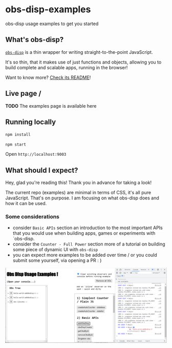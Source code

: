 # obs-disp-examples
obs-disp usage examples to get you started

## What's obs-disp?

[`obs-disp`](https://github.com/AweSkyBear/obs-disp) is a thin wrapper for writing straight-to-the-point JavaScript.

It's so thin, that it makes use of just functions and objects, allowing you to build complete and scalable apps, running in the browser!

Want to know more? [Check its README](https://github.com/AweSkyBear/obs-disp)!

## Live page /

**TODO** The examples page is available here

## Running locally

`npm install`

`npm start`

Open `http://localhost:9003`

## What should I expect?

Hey, glad you're reading this! Thank you in advance for taking a look!

The current repo (examples) are minimal in terms of CSS, it's all pure JavaScript. That's on purpose.
I am focusing on what obs-disp does and how it can be used.

### Some considerations

- consider `Basic APIs` section an introduction to the most important APIs that you would use when building apps, games or experiments with `obs-disp.
- consider the `Counter - Full Power` section more of a tutorial on building some piece of dynamic UI with `obs-disp`
- you can expect more examples to be added over time / or you could submit some yourself, via opening a PR : )

![Example Page Screenshot](examples-page.png)